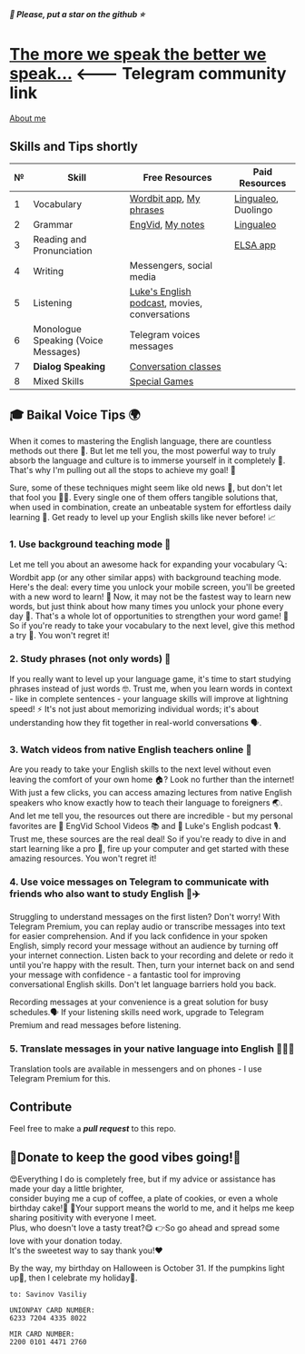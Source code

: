##### 💫 Please, put a star on the github ⭐️
# [The more we speak the better we speak...](https://t.me/baikalvoice) <--- Telegram community link

[About me](src/common/bio.md)



## Skills and Tips shortly

| № | Skill                                             | Free Resources                                                                                                                  | Paid Resources                                |
|---|---------------------------------------------------|---------------------------------------------------------------------------------------------------------------------------------|-----------------------------------------------|
| 1 | Vocabulary                                        | [Wordbit app](https://play.google.com/store/apps/details?id=net.wordbit.enru), [My phrases](./src%2Fskills%2Fvocabulary%2Fvocabulary_print.pdf) | [Lingualeo](https://lingualeo.com/), Duolingo |
| 2 | Grammar                                           | [EngVid](https://www.youtube.com/user/engvidenglish), [My notes](src/skills/grammar/README.md)                                  | [Lingualeo](https://lingualeo.com/)           |
| 3 | Reading and Pronunciation                         |                                                                                                                                 | [ELSA app](https://elsaspeak.com/en/)         |
| 4 | Writing                                           | Messengers, social media                                                                                                        |                                               |
| 5 | Listening                                         | [Luke's English podcast](https://teacherluke.co.uk/), movies, conversations                                                     |                                               |
| 6 | Monologue Speaking (Voice Messages)               | Telegram voices messages                                                                                                        |                                               |
| 7 | **Dialog Speaking** | [Conversation classes](https://t.me/baikalvoice)                                                                               |                                               |
| 8 | Mixed Skills                                      | [Special Games](src/skills/mixed/games.md)                                                                                      |                                               |


## 🎓 Baikal Voice Tips 🌍

When it comes to mastering the English language, there are countless methods
out there 🤔. But let me tell you, the most powerful way to truly absorb the
language and culture is to immerse yourself in it completely 🌊. That's why
I'm pulling out all the stops to achieve my goal! 💪

Sure, some of these techniques might seem like old news 📰, but don't let that
fool you 🙅‍♀️. Every single one of them offers tangible solutions that, when
used in combination, create an unbeatable system for effortless daily learning
🚀. Get ready to level up your English skills like never before! 📈

### 1. Use background teaching mode 📲
Let me tell you about an awesome hack for expanding your vocabulary 🔍:
Wordbit app (or any other similar apps) with background teaching mode. Here's
the deal: every time you unlock your mobile screen, you'll be greeted with a
new word to learn! 🤩 Now, it may not be the fastest way to learn new words,
but just think about how many times you unlock your phone every day 🤔. That's
a whole lot of opportunities to strengthen your word game! 💪 So if you're
ready to take your vocabulary to the next level, give this method a try 🙌. You
won't regret it!

### 2. Study phrases (not only words) 🚀
If you really want to level up your language game, it's time to start
studying phrases instead of just words 🤓. Trust me, when you learn words in
context - like in complete sentences - your language skills will improve at
lightning speed! ⚡ It's not just about memorizing individual words; it's
about understanding how they fit together in real-world conversations 🗣️.

### 3. Watch videos from native English teachers online 📖
Are you ready to take your English skills to the next level without even
leaving the comfort of your own home 🏠? Look no further than the internet!
With just a few clicks, you can access amazing lectures from native English
speakers who know exactly how to teach their language to foreigners 🌏. And
let me tell you, the resources out there are incredible - but my personal
favorites are 🌟 EngVid School Videos 📚 and 🌟 Luke's English podcast 🎙️.
Trust me, these sources are the real deal! So if you're ready to dive in and
start learning like a pro 🤩, fire up your computer and get started with these
amazing resources. You won't regret it!

### 4. Use voice messages on Telegram to communicate with friends who also want to study English 📱✈️

Struggling to understand messages on the first listen? Don't worry!
With Telegram Premium, you can replay audio or transcribe messages into text for easier comprehension.
And if you lack confidence in your spoken English, simply record your message without an audience by turning off your internet connection.
Listen back to your recording and delete or redo it until you're happy with the result.
Then, turn your internet back on and send your message with confidence - a fantastic tool for improving conversational English skills.
Don't let language barriers hold you back.

Recording messages at your convenience is a great solution for busy schedules.🗣️
If your listening skills need work, upgrade to Telegram Premium and read messages before listening.

### 5. Translate messages in your native language into English 💬🇬🇧
Translation tools are available in messengers and on phones - I use Telegram Premium for this.


## Contribute

Feel free to make a ***pull request*** to this repo.

## 🎉Donate to keep the good vibes going!🎉

😍Everything I do is completely free, but if my advice or assistance has made your day a little brighter,  
consider buying me a cup of coffee, a plate of cookies, or even a whole birthday cake!🎂
🙌Your support means the world to me, and it helps me keep sharing positivity with everyone I meet.  
Plus, who doesn't love a tasty treat?😋
👉So go ahead and spread some love with your donation today.  
It's the sweetest way to say thank you!❤️ 

By the way, my birthday on Halloween is October 31. If the pumpkins light up🎃, then I celebrate my holiday🎂.  


```text
to: Savinov Vasiliy

UNIONPAY CARD NUMBER: 
6233 7204 4335 8022

MIR CARD NUMBER:
2200 0101 4471 2760
```

